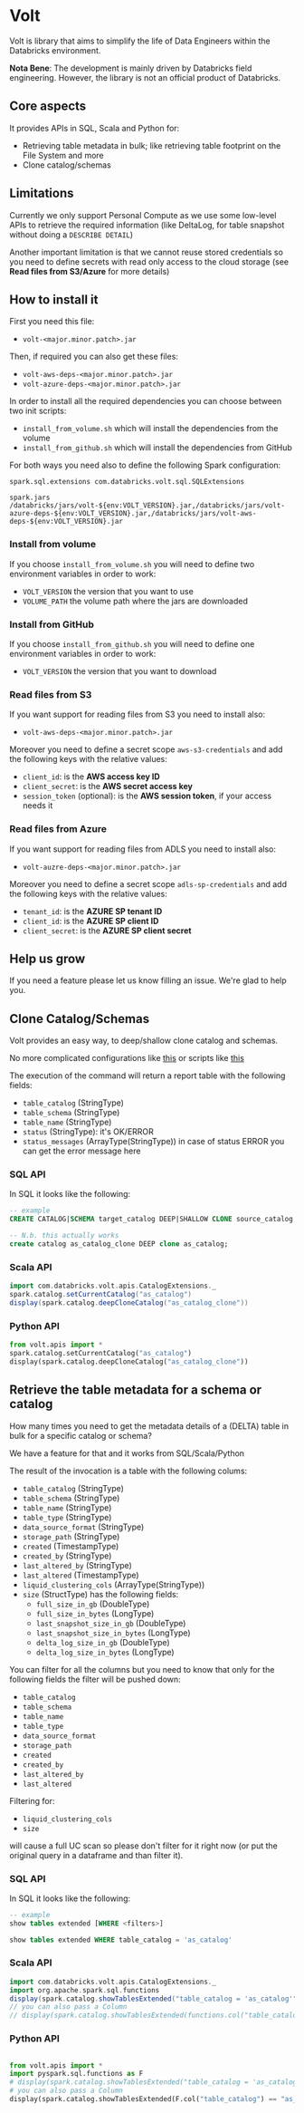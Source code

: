 # Volt
Volt is library that aims to simplify the life of Data Engineers within the Databricks environment.

**Nota Bene**: The development is mainly driven by Databricks field engineering. However, the library is not an official product of Databricks.

## Core aspects

It provides APIs in SQL, Scala and Python for:

- Retrieving table metadata in bulk; like retrieving table footprint on the File System and more
- Clone catalog/schemas

## Limitations

Currently we only support Personal Compute as we use some low-level APIs to retrieve the required information (like DeltaLog, for table snapshot without doing a `DESCRIBE DETAIL`)

Another important limitation is that we cannot reuse stored credentials so you need to define secrets with read only access to the cloud storage (see **Read files from S3/Azure** for more details)

## How to install it

First you need this file:
- `volt-<major.minor.patch>.jar`

Then, if required you can also get these files:
- `volt-aws-deps-<major.minor.patch>.jar`
- `volt-azure-deps-<major.minor.patch>.jar`

In order to install all the required dependencies you can choose between two init scripts:
- `install_from_volume.sh` which will install the dependencies from the volume
- `install_from_github.sh` which will install the dependencies from GitHub

For both ways you need also to define the following Spark configuration:

```
spark.sql.extensions com.databricks.volt.sql.SQLExtensions

spark.jars /databricks/jars/volt-${env:VOLT_VERSION}.jar,/databricks/jars/volt-azure-deps-${env:VOLT_VERSION}.jar,/databricks/jars/volt-aws-deps-${env:VOLT_VERSION}.jar
```

### Install from volume
If you choose `install_from_volume.sh` you will need to define two environment variables in order to work:
- `VOLT_VERSION` the version that you want to use
- `VOLUME_PATH` the volume path where the jars are downloaded

### Install from GitHub
If you choose `install_from_github.sh` you will need to define one environment variables in order to work:
- `VOLT_VERSION` the version that you want to download

### Read files from S3

If you want support for reading files from S3 you need to install also:

- `volt-aws-deps-<major.minor.patch>.jar`

Moreover you need to define a secret scope `aws-s3-credentials` and add the following keys with the relative values:
- `client_id`: is the **AWS access key ID**
- `client_secret`: is the **AWS secret access key**
- `session_token` (optional): is the **AWS session token**, if your access needs it

### Read files from Azure

If you want support for reading files from ADLS you need to install also:

- `volt-auzre-deps-<major.minor.patch>.jar`

Moreover you need to define a secret scope `adls-sp-credentials` and add the following keys with the relative values:
- `tenant_id`: is the **AZURE SP tenant ID**
- `client_id`: is the **AZURE SP client ID**
- `client_secret`: is the **AZURE SP client secret**

## Help us grow

If you need a feature please let us know filling an issue. We're glad to help you.

## Clone Catalog/Schemas

Volt provides an easy way, to deep/shallow clone catalog and schemas.

No more complicated configurations like [this](https://community.databricks.com/t5/technical-blog/uc-catalog-cloning-an-automated-approach/ba-p/53460) or scripts like [this](https://github.com/vnderson/databricks-clone-catalog/blob/main/databrics_clone_catalog.ipynb)

The execution of the command will return a report table with the following fields:
- `table_catalog` (StringType)
- `table_schema` (StringType)
- `table_name` (StringType)
- `status` (StringType): it's OK/ERROR
- `status_messages` (ArrayType(StringType)) in case of status ERROR you can get the error message here

### SQL API

In SQL it looks like the following:

```sql
-- example
CREATE CATALOG|SCHEMA target_catalog DEEP|SHALLOW CLONE source_catalog [MANAGED LOCATION '<your-location>']
```

```sql
-- N.b. this actually works
create catalog as_catalog_clone DEEP clone as_catalog;
```

### Scala API

```scala
import com.databricks.volt.apis.CatalogExtensions._
spark.catalog.setCurrentCatalog("as_catalog")
display(spark.catalog.deepCloneCatalog("as_catalog_clone"))
```

### Python API

```python
from volt.apis import *
spark.catalog.setCurrentCatalog("as_catalog")
display(spark.catalog.deepCloneCatalog("as_catalog_clone"))
```

## Retrieve the table metadata for a schema or catalog

How many times you need to get the metadata details of a (DELTA) table in bulk for a specific catalog or schema?

We have a feature for that and it works from SQL/Scala/Python

The result of the invocation is a table with the following colums:

- `table_catalog` (StringType)
- `table_schema` (StringType)
- `table_name` (StringType)
- `table_type` (StringType)
- `data_source_format` (StringType)
- `storage_path` (StringType)
- `created` (TimestampType)
- `created_by` (StringType)
- `last_altered_by` (StringType)
- `last_altered` (TimestampType)
- `liquid_clustering_cols` (ArrayType(StringType))
- `size` (StructType) has the following fields:
    - `full_size_in_gb` (DoubleType)
    - `full_size_in_bytes` (LongType)
    - `last_snapshot_size_in_gb` (DoubleType)
    - `last_snapshot_size_in_bytes` (LongType)
    - `delta_log_size_in_gb` (DoubleType)
    - `delta_log_size_in_bytes` (LongType)

You can filter for all the columns but you need to know that only for the following fields the filter will be pushed down:
- `table_catalog`
- `table_schema`
- `table_name`
- `table_type`
- `data_source_format`
- `storage_path`
- `created`
- `created_by`
- `last_altered_by`
- `last_altered`

Filtering for:
- `liquid_clustering_cols`
- `size`

will cause a full UC scan so please don't filter for it right now (or put the original query in a dataframe and than filter it).

### SQL API

In SQL it looks like the following:

```sql
-- example
show tables extended [WHERE <filters>]
```

```sql
show tables extended WHERE table_catalog = 'as_catalog'
```

### Scala API

```scala
import com.databricks.volt.apis.CatalogExtensions._
import org.apache.spark.sql.functions
display(spark.catalog.showTablesExtended("table_catalog = 'as_catalog'"))
// you can also pass a Column
// display(spark.catalog.showTablesExtended(functions.col("table_catalog").equalTo("as_catalog")))
```

### Python API

```python

from volt.apis import *
import pyspark.sql.functions as F
# display(spark.catalog.showTablesExtended("table_catalog = 'as_catalog'"))
# you can also pass a Column
display(spark.catalog.showTablesExtended(F.col("table_catalog") == "as_catalog"))
```
